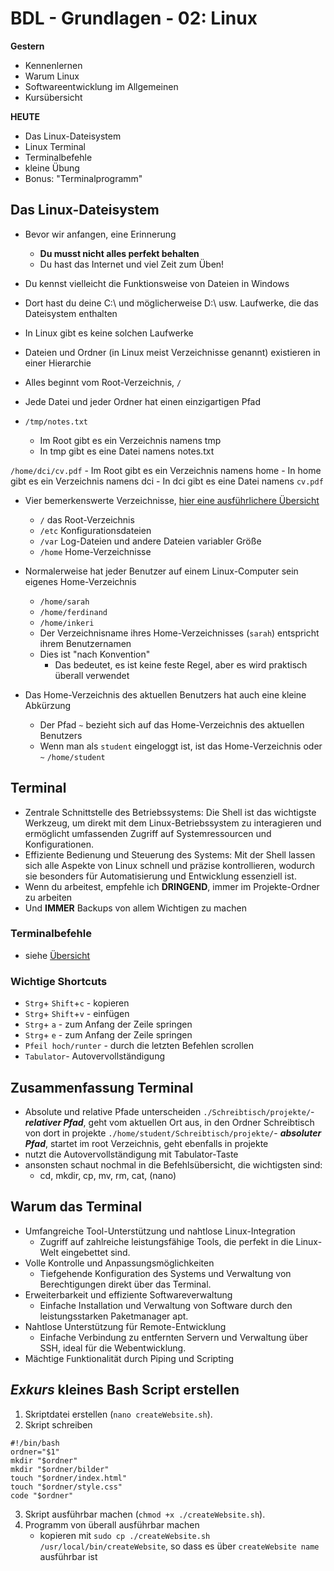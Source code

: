 # BDL - Grundlagen - 02: Linux


**Gestern**
- Kennenlernen
- Warum Linux
- Softwareentwicklung im Allgemeinen
- Kursübersicht

**HEUTE**
- Das Linux-Dateisystem
- Linux Terminal
- Terminalbefehle
- kleine Übung
- Bonus: "Terminalprogramm"


## Das Linux-Dateisystem

- Bevor wir anfangen, eine Erinnerung
    - **Du musst nicht alles perfekt behalten**
    - Du hast das Internet und viel Zeit zum Üben!

- Du kennst vielleicht die Funktionsweise von Dateien in Windows
- Dort hast du deine C:\ und möglicherweise D:\ usw. Laufwerke, die das Dateisystem enthalten
- In Linux gibt es keine solchen Laufwerke
- Dateien und Ordner (in Linux meist Verzeichnisse genannt) existieren in einer Hierarchie
- Alles beginnt vom Root-Verzeichnis, `/`
- Jede Datei und jeder Ordner hat einen einzigartigen Pfad

- `/tmp/notes.txt`
    - Im Root gibt es ein Verzeichnis namens tmp
    - In tmp gibt es eine Datei namens notes.txt

 `/home/dci/cv.pdf`
    - Im Root gibt es ein Verzeichnis namens home
    - In home gibt es ein Verzeichnis namens dci
    - In dci gibt es eine Datei namens `cv.pdf`

- Vier bemerkenswerte Verzeichnisse, [hier eine ausführlichere Übersicht](./OrdnerLinux.md)

    - `/`				das Root-Verzeichnis
    - `/etc`			Konfigurationsdateien
    - `/var`			Log-Dateien und andere Dateien variabler Größe
    - `/home`			Home-Verzeichnisse

- Normalerweise hat jeder Benutzer auf einem Linux-Computer sein eigenes Home-Verzeichnis
    - `/home/sarah`
    - `/home/ferdinand`
    - `/home/inkeri`
    - Der Verzeichnisname ihres Home-Verzeichnisses (`sarah`) entspricht ihrem Benutzernamen
    - Dies ist "nach Konvention"
        - Das bedeutet, es ist keine feste Regel, aber es wird praktisch überall verwendet    

- Das Home-Verzeichnis des aktuellen Benutzers hat auch eine kleine Abkürzung
    - Der Pfad `~` bezieht sich auf das Home-Verzeichnis des aktuellen Benutzers
    - Wenn man als `student` eingeloggt ist, ist das Home-Verzeichnis oder `~` `/home/student`


## Terminal
- Zentrale Schnittstelle des Betriebssystems: Die Shell ist das wichtigste Werkzeug, um direkt mit dem Linux-Betriebssystem zu interagieren und ermöglicht umfassenden Zugriff auf Systemressourcen und Konfigurationen.
- Effiziente Bedienung und Steuerung des Systems: Mit der Shell lassen sich alle Aspekte von Linux schnell und präzise kontrollieren, wodurch sie besonders für Automatisierung und Entwicklung essenziell ist.
- Wenn du arbeitest, empfehle ich **DRINGEND**, immer im Projekte-Ordner zu arbeiten
- Und **IMMER** Backups von allem Wichtigen zu machen


### Terminalbefehle
- siehe [Übersicht](./ÜbersichtTerminalBefehle.md)


### Wichtige Shortcuts
- `Strg`+ `Shift`+`c` - kopieren
- `Strg`+ `Shift`+`v` - einfügen
- `Strg`+ `a` - zum Anfang der Zeile springen
- `Strg`+ `e` - zum Anfang der Zeile springen
- `Pfeil hoch/runter` - durch die letzten Befehlen scrollen
- `Tabulator`- Autovervollständigung


## Zusammenfassung Terminal
- Absolute und relative Pfade unterscheiden 
    `./Schreibtisch/projekte/`- ***relativer Pfad***, geht vom aktuellen Ort aus, in den Ordner Schreibtisch von dort in projekte
    `./home/student/Schreibtisch/projekte/`- ***absoluter Pfad***, startet im root Verzeichnis, geht ebenfalls in projekte 
- nutzt die Autovervollständigung mit Tabulator-Taste
- ansonsten schaut nochmal in die Befehlsübersicht, die wichtigsten sind:
    - cd, mkdir, cp, mv, rm, cat, (nano)


## Warum das Terminal
- Umfangreiche Tool-Unterstützung und nahtlose Linux-Integration
    - Zugriff auf zahlreiche leistungsfähige Tools, die perfekt in die Linux-Welt eingebettet sind.
- Volle Kontrolle und Anpassungsmöglichkeiten
    - Tiefgehende Konfiguration des Systems und Verwaltung von Berechtigungen direkt über das Terminal.
- Erweiterbarkeit und effiziente Softwareverwaltung
  - Einfache Installation und Verwaltung von Software durch den leistungsstarken Paketmanager apt.
- Nahtlose Unterstützung für Remote-Entwicklung
    - Einfache Verbindung zu entfernten Servern und Verwaltung über SSH, ideal für die Webentwicklung.
- Mächtige Funktionalität durch Piping und Scripting


## *Exkurs* kleines Bash Script erstellen

1. Skriptdatei erstellen (`nano createWebsite.sh`).
2. Skript schreiben
```
#!/bin/bash
ordner="$1"
mkdir "$ordner"
mkdir "$ordner/bilder"
touch "$ordner/index.html"
touch "$ordner/style.css"
code "$ordner"
```

3. Skript ausführbar machen (`chmod +x ./createWebsite.sh`).
4. Programm von überall ausführbar machen
    - kopieren mit `sudo cp ./createWebsite.sh /usr/local/bin/createWebsite`, so dass es über `createWebsite name` ausführbar ist 